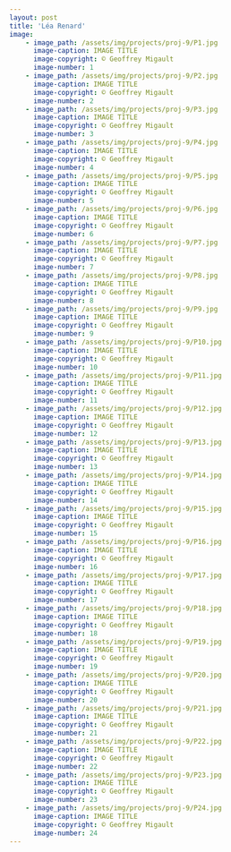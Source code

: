 ```yaml
---
layout: post
title: 'Léa Renard'
image: 
    - image_path: /assets/img/projects/proj-9/P1.jpg
      image-caption: IMAGE TITLE
      image-copyright: © Geoffrey Migault
      image-number: 1
    - image_path: /assets/img/projects/proj-9/P2.jpg
      image-caption: IMAGE TITLE
      image-copyright: © Geoffrey Migault
      image-number: 2
    - image_path: /assets/img/projects/proj-9/P3.jpg
      image-caption: IMAGE TITLE
      image-copyright: © Geoffrey Migault
      image-number: 3
    - image_path: /assets/img/projects/proj-9/P4.jpg
      image-caption: IMAGE TITLE
      image-copyright: © Geoffrey Migault
      image-number: 4
    - image_path: /assets/img/projects/proj-9/P5.jpg
      image-caption: IMAGE TITLE
      image-copyright: © Geoffrey Migault
      image-number: 5
    - image_path: /assets/img/projects/proj-9/P6.jpg
      image-caption: IMAGE TITLE
      image-copyright: © Geoffrey Migault
      image-number: 6
    - image_path: /assets/img/projects/proj-9/P7.jpg
      image-caption: IMAGE TITLE
      image-copyright: © Geoffrey Migault
      image-number: 7
    - image_path: /assets/img/projects/proj-9/P8.jpg
      image-caption: IMAGE TITLE
      image-copyright: © Geoffrey Migault
      image-number: 8
    - image_path: /assets/img/projects/proj-9/P9.jpg
      image-caption: IMAGE TITLE
      image-copyright: © Geoffrey Migault
      image-number: 9
    - image_path: /assets/img/projects/proj-9/P10.jpg
      image-caption: IMAGE TITLE
      image-copyright: © Geoffrey Migault
      image-number: 10
    - image_path: /assets/img/projects/proj-9/P11.jpg
      image-caption: IMAGE TITLE
      image-copyright: © Geoffrey Migault
      image-number: 11
    - image_path: /assets/img/projects/proj-9/P12.jpg
      image-caption: IMAGE TITLE
      image-copyright: © Geoffrey Migault
      image-number: 12
    - image_path: /assets/img/projects/proj-9/P13.jpg
      image-caption: IMAGE TITLE
      image-copyright: © Geoffrey Migault
      image-number: 13
    - image_path: /assets/img/projects/proj-9/P14.jpg
      image-caption: IMAGE TITLE
      image-copyright: © Geoffrey Migault
      image-number: 14
    - image_path: /assets/img/projects/proj-9/P15.jpg
      image-caption: IMAGE TITLE
      image-copyright: © Geoffrey Migault
      image-number: 15
    - image_path: /assets/img/projects/proj-9/P16.jpg
      image-caption: IMAGE TITLE
      image-copyright: © Geoffrey Migault
      image-number: 16
    - image_path: /assets/img/projects/proj-9/P17.jpg
      image-caption: IMAGE TITLE
      image-copyright: © Geoffrey Migault
      image-number: 17
    - image_path: /assets/img/projects/proj-9/P18.jpg
      image-caption: IMAGE TITLE
      image-copyright: © Geoffrey Migault
      image-number: 18
    - image_path: /assets/img/projects/proj-9/P19.jpg
      image-caption: IMAGE TITLE
      image-copyright: © Geoffrey Migault
      image-number: 19
    - image_path: /assets/img/projects/proj-9/P20.jpg
      image-caption: IMAGE TITLE
      image-copyright: © Geoffrey Migault
      image-number: 20
    - image_path: /assets/img/projects/proj-9/P21.jpg
      image-caption: IMAGE TITLE
      image-copyright: © Geoffrey Migault
      image-number: 21
    - image_path: /assets/img/projects/proj-9/P22.jpg
      image-caption: IMAGE TITLE
      image-copyright: © Geoffrey Migault
      image-number: 22
    - image_path: /assets/img/projects/proj-9/P23.jpg
      image-caption: IMAGE TITLE
      image-copyright: © Geoffrey Migault
      image-number: 23
    - image_path: /assets/img/projects/proj-9/P24.jpg
      image-caption: IMAGE TITLE
      image-copyright: © Geoffrey Migault
      image-number: 24
---
```




